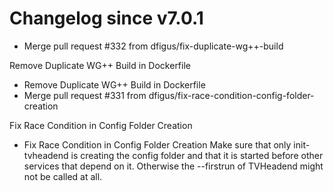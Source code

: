 # Changelog since v7.0.1
- Merge pull request #332 from dfigus/fix-duplicate-wg++-build

Remove Duplicate WG++ Build in Dockerfile 
- Remove Duplicate WG++ Build in Dockerfile 
- Merge pull request #331 from dfigus/fix-race-condition-config-folder-creation

Fix Race Condition in Config Folder Creation 
- Fix Race Condition in Config Folder Creation
Make sure that only init-tvheadend is creating the config folder and
that it is started before other services that depend on it. Otherwise
the --firstrun of TVHeadend might not be called at all. 
